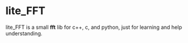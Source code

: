 # lite_FFT
lite_FFT is a small **fft** lib for c++, c, and python, just for learning and help understanding.
